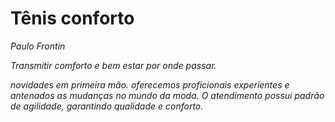 <H1>Tênis conforto</h1>
<p><I>Paulo Frontin</p>               
<P>Transmitir comforto e bem estar por onde passar.</p> 
<p>novidades em primeira mão. oferecemos proficionais experientes e antenados as mudanças no mundo da moda. O atendimento possui padrão de agilidade, garantindo qualidade e conforto.
